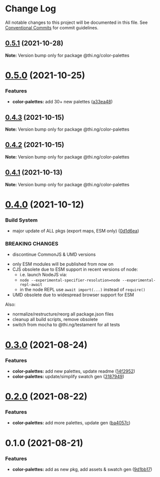 # Change Log

All notable changes to this project will be documented in this file.
See [Conventional Commits](https://conventionalcommits.org) for commit guidelines.

## [0.5.1](https://github.com/thi-ng/umbrella/compare/@thi.ng/color-palettes@0.5.0...@thi.ng/color-palettes@0.5.1) (2021-10-28)

**Note:** Version bump only for package @thi.ng/color-palettes





# [0.5.0](https://github.com/thi-ng/umbrella/compare/@thi.ng/color-palettes@0.4.3...@thi.ng/color-palettes@0.5.0) (2021-10-25)


### Features

* **color-palettes:** add 30+ new palettes ([a33ea48](https://github.com/thi-ng/umbrella/commit/a33ea48822e6e6fd4da5da40f719b2f19d1adfaa))





## [0.4.3](https://github.com/thi-ng/umbrella/compare/@thi.ng/color-palettes@0.4.2...@thi.ng/color-palettes@0.4.3) (2021-10-15)

**Note:** Version bump only for package @thi.ng/color-palettes





## [0.4.2](https://github.com/thi-ng/umbrella/compare/@thi.ng/color-palettes@0.4.1...@thi.ng/color-palettes@0.4.2) (2021-10-15)

**Note:** Version bump only for package @thi.ng/color-palettes





## [0.4.1](https://github.com/thi-ng/umbrella/compare/@thi.ng/color-palettes@0.4.0...@thi.ng/color-palettes@0.4.1) (2021-10-13)

**Note:** Version bump only for package @thi.ng/color-palettes





# [0.4.0](https://github.com/thi-ng/umbrella/compare/@thi.ng/color-palettes@0.3.0...@thi.ng/color-palettes@0.4.0) (2021-10-12)


### Build System

* major update of ALL pkgs (export maps, ESM only) ([0d1d6ea](https://github.com/thi-ng/umbrella/commit/0d1d6ea9fab2a645d6c5f2bf2591459b939c09b6))


### BREAKING CHANGES

* discontinue CommonJS & UMD versions

- only ESM modules will be published from now on
- CJS obsolete due to ESM support in recent versions of node:
  - i.e. launch NodeJS via:
  - `node --experimental-specifier-resolution=node --experimental-repl-await`
  - in the node REPL use `await import(...)` instead of `require()`
- UMD obsolete due to widespread browser support for ESM

Also:
- normalize/restructure/reorg all package.json files
- cleanup all build scripts, remove obsolete
- switch from mocha to @thi.ng/testament for all tests






#  [0.3.0](https://github.com/thi-ng/umbrella/compare/@thi.ng/color-palettes@0.2.0...@thi.ng/color-palettes@0.3.0) (2021-08-24) 

###  Features 

- **color-palettes:** add new palettes, update readme ([14f2952](https://github.com/thi-ng/umbrella/commit/14f29523554b82540bba020d52d6fffde8347348)) 
- **color-palettes:** update/simplify swatch gen ([3187949](https://github.com/thi-ng/umbrella/commit/31879491ed4b59e4d91c818939f9c9beee980779)) 

#  [0.2.0](https://github.com/thi-ng/umbrella/compare/@thi.ng/color-palettes@0.1.0...@thi.ng/color-palettes@0.2.0) (2021-08-22) 

###  Features 

- **color-palettes:** add more palettes, update gen ([ba4057c](https://github.com/thi-ng/umbrella/commit/ba4057c4f1bfe4d093674c953080ae84fd92a531)) 

#  0.1.0 (2021-08-21) 

###  Features 

- **color-palettes:** add as new pkg, add assets & swatch gen ([9d1bb17](https://github.com/thi-ng/umbrella/commit/9d1bb17b4373a0cbe43705a41a4cbce353999c7e))
